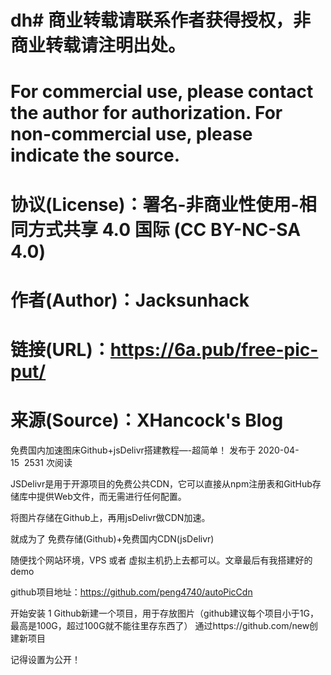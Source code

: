 # dh# 商业转载请联系作者获得授权，非商业转载请注明出处。
# For commercial use, please contact the author for authorization. For non-commercial use, please indicate the source.
# 协议(License)：署名-非商业性使用-相同方式共享 4.0 国际 (CC BY-NC-SA 4.0)
# 作者(Author)：Jacksunhack
# 链接(URL)：https://6a.pub/free-pic-put/
# 来源(Source)：XHancock's Blog

免费国内加速图床Github+jsDelivr搭建教程—-超简单！
发布于 2020-04-15  2531 次阅读

JSDelivr是用于开源项目的免费公共CDN，它可以直接从npm注册表和GitHub存储库中提供Web文件，而无需进行任何配置。

将图片存储在Github上，再用jsDelivr做CDN加速。

就成为了 免费存储(Github)+免费国内CDN(jsDelivr)

随便找个网站环境，VPS 或者 虚拟主机扔上去都可以。文章最后有我搭建好的demo

github项目地址：https://github.com/peng4740/autoPicCdn

开始安装
1 Github新建一个项目，用于存放图片（github建议每个项目小于1G，最高是100G，超过100G就不能往里存东西了）
通过https://github.com/new创建新项目

记得设置为公开！

